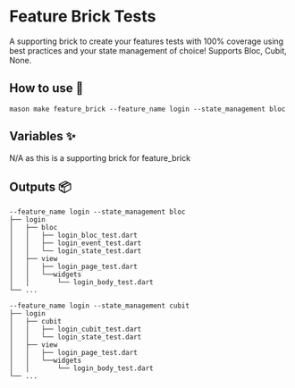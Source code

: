 # Feature Brick Tests

A supporting brick to create your features tests with 100% coverage using best practices and your state management of choice! Supports Bloc, Cubit, None.

## How to use 🚀

```
mason make feature_brick --feature_name login --state_management bloc
```

## Variables ✨

N/A as this is a supporting brick for feature_brick

## Outputs 📦

```
--feature_name login --state_management bloc
├── login
│   ├── bloc
│   │   ├── login_bloc_test.dart
│   │   ├── login_event_test.dart
│   │   └── login_state_test.dart
│   ├── view
│   │   ├── login_page_test.dart
│   │   └──widgets
│   │       └── login_body_test.dart
└── ...
```

```
--feature_name login --state_management cubit
├── login
│   ├── cubit
│   │   ├── login_cubit_test.dart
│   │   └── login_state_test.dart
│   ├── view
│   │   ├── login_page_test.dart
│   │   └──widgets
│   │       └── login_body_test.dart
└── ...
```
